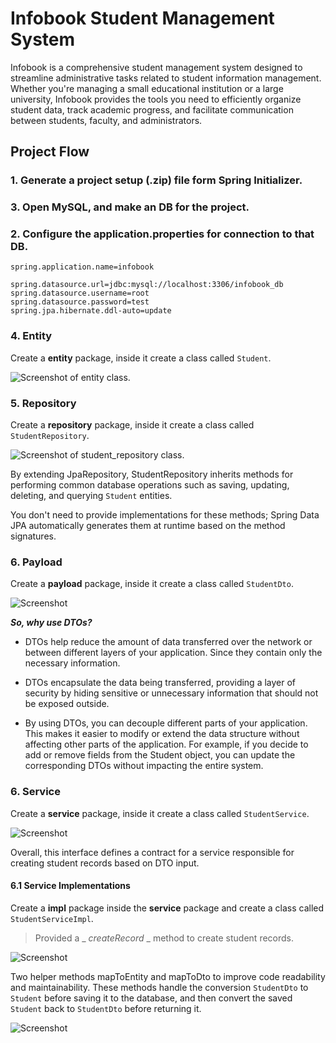 # Infobook Student Management System

Infobook is a comprehensive student management system designed to streamline administrative tasks related to student information management. Whether you're managing a small educational institution or a large university, Infobook provides the tools you need to efficiently organize student data, track academic progress, and facilitate communication between students, faculty, and administrators.

## Project Flow

### 1. Generate a project setup (.zip) file form Spring Initializer.

### 3. Open MySQL, and make an DB for the project.

### 2. Configure the application.properties for connection to that DB.

```
spring.application.name=infobook

spring.datasource.url=jdbc:mysql://localhost:3306/infobook_db
spring.datasource.username=root
spring.datasource.password=test
spring.jpa.hibernate.ddl-auto=update
```

### 4. Entity

Create a **entity** package, inside it create a class called `Student`.

![Screenshot of entity class.](/infobook_backend/src/main/resources/static/images/entity.png)

### 5. Repository

Create a **repository** package, inside it create a class called `StudentRepository`.

![Screenshot of student_repository class.](/infobook_backend/src/main/resources/static/images/student_repository.png)

By extending JpaRepository, StudentRepository inherits methods for performing common database operations such as saving, updating, deleting, and querying `Student` entities.

You don't need to provide implementations for these methods; Spring Data JPA automatically generates them at runtime based on the method signatures.

### 6. Payload

Create a **payload** package, inside it create a class called `StudentDto`.

![Screenshot](/infobook_backend/src/main/resources/static/images/student_dto.png)

**_So, why use DTOs?_**

- DTOs help reduce the amount of data transferred over the network or between different layers of your application. Since they contain only the necessary information.

- DTOs encapsulate the data being transferred, providing a layer of security by hiding sensitive or unnecessary information that should not be exposed outside.

- By using DTOs, you can decouple different parts of your application. This makes it easier to modify or extend the data structure without affecting other parts of the application. For example, if you decide to add or remove fields from the Student object, you can update the corresponding DTOs without impacting the entire system.

### 6. Service

Create a **service** package, inside it create a class called `StudentService`.

![Screenshot](/infobook_backend/src/main/resources/static/images/student_service.png)

Overall, this interface defines a contract for a service responsible for creating student records based on DTO input.

#### 6.1 Service Implementations

Create a **impl** package inside the **service** package and create a class called `StudentServiceImpl`.

> Provided a \_ _createRecord_ \_ method to create student records.

![Screenshot](/infobook_backend/src/main/resources/static/images/student_service_impl.png)

Two helper methods mapToEntity and mapToDto to improve code readability and maintainability. These methods handle the conversion `StudentDto` to `Student` before saving it to the database, and then convert the saved `Student` back to `StudentDto` before returning it.

![Screenshot](/infobook_backend/src/main/resources/static/images/helper_mapping_methods.png)

